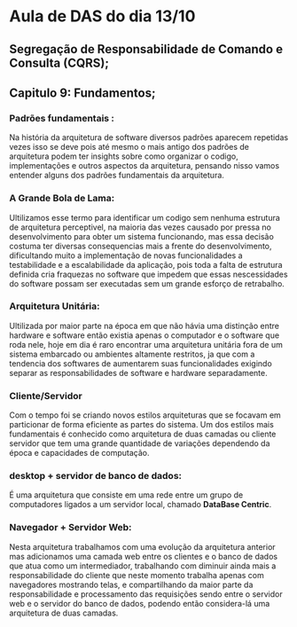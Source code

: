 # Aula de DAS do dia 13/10

##  Segregação de Responsabilidade de Comando e Consulta (CQRS);

## Capitulo 9: Fundamentos;

### Padrões fundamentais :
 Na história da arquitetura de software diversos padrões aparecem repetidas vezes isso se deve pois até mesmo o mais antigo dos padrões de arquitetura podem ter insights sobre como organizar o codigo, implementações e outros aspectos da arquitetura, pensando nisso vamos entender alguns dos padrões fundamentais da arquitetura.

### A Grande Bola de Lama: 
 Ultilizamos esse termo para identificar um codigo sem nenhuma estrutura de arquitetura perceptivel, na maioria das vezes causado por pressa no desenvolvimento para obter um sistema funcionando, mas essa decisão costuma ter diversas consequencias mais a frente do desenvolvimento, dificultando muito a implementação de novas funcionalidades a testabilidade e a escalabilidade da aplicação, pois toda a falta de estrutura definida cria fraquezas no software que impedem que essas nescessidades do software possam ser executadas sem um grande esforço de retrabalho.

### Arquitetura Unitária:
 Ultilizada por maior parte na época em que não hávia uma distinção entre hardware e software então existia apenas o computador e o software que roda nele, hoje em dia é raro encontrar uma arquitetura unitária fora de um sistema embarcado ou ambientes altamente restritos, ja que com a tendencia dos softwares de aumentarem suas funcionalidades exigindo separar as responsabilidades de software e hardware separadamente.

### Cliente/Servidor
 Com o tempo foi se criando novos estilos  arquiteturas que se focavam em particionar de forma eficiente as partes do sistema.
 Um dos estilos mais fundamentais é conhecido como arquitetura de duas camadas ou cliente servidor que tem uma grande quantidade de variações dependendo da época e capacidades de computação.

### desktop + servidor de banco de dados: 
 É uma arquitetura que consiste em uma rede entre um grupo de computadores ligados a um servidor local, chamado **DataBase Centric**.

### Navegador + Servidor Web:
 Nesta arquitetura trabalhamos com uma evolução da arquitetura anterior mas adicionamos uma camada web entre os clientes e o banco de dados que atua como um intermediador, trabalhando com diminuir ainda mais a responsabilidade do cliente que neste momento trabalha apenas com navegadores mostrando telas, e compartilhando da maior parte da responsabilidade e processamento das requisições sendo entre o servidor web e o servidor do banco de dados, podendo então considera-lá uma arquitetura de duas camadas.

 
